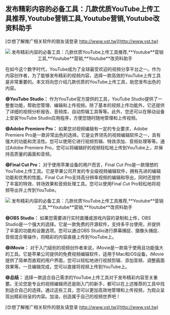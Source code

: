 ## **发布精彩内容的必备工具：几款优质YouTube上传工具推荐,**Youtube**营销工具,**Youtube**营销,**Youtube**改资料助手**

[😍想了解推广相关软件的朋友请登录 http://www.vst.tw](http://www.vst.tw)

 <center><img src="https://vst.tw/MP4/tuiguang/png/0.png" alt="发布精彩内容的必备工具：几款优质YouTube上传工具推荐,**Youtube**营销工具,**Youtube**营销,**Youtube**改资料助手"></center>

在如今这个数字时代，YouTube成为了全球最受欢迎的视频分享平台之一。作为内容创作者，为了能够发布精彩的视频内容，选择一款高效的YouTube上传工具是非常重要的。本文将向您介绍几款优质的YouTube上传工具，助您发布出色的内容。

**😄YouTube Studio：**
作为YouTube官方提供的工具，YouTube Studio提供了一整套功能，帮助您管理、编辑和上传视频。除了基本的视频上传功能外，它还提供了详细的视频分析报告、音频库、自动剪辑工具等等。此外，您还可以在移动设备上安装YouTube Studio应用程序，方便您随时随地管理和上传视频。

**😄Adobe Premiere Pro：**
如果您对视频编辑有一定的专业要求，Adobe Premiere Pro是一款非常出色的选择。它是业界领先的视频编辑软件之一，具有强大的功能和灵活性。您可以使用它进行视频剪辑、特效添加、音频处理等等。通过Adobe Premiere Pro，您可以将编辑好的视频轻松地上传到YouTube上，并保持高质量的画面和音频。

**😄Final Cut Pro：**
对于使用苹果设备的用户而言，Final Cut Pro是一款理想的YouTube上传工具。它是苹果公司开发的专业级视频编辑软件，拥有先进的编辑功能和优秀的性能。Final Cut Pro支持高分辨率视频的编辑和导出，同时还提供了丰富的特效、转场效果和音频处理工具。您可以使用Final Cut Pro轻松地将视频导出并上传到YouTube。

 <center><img src="https://vst.tw/MP4/tuiguang/png/6.png" alt="发布精彩内容的必备工具：几款优质YouTube上传工具推荐,**Youtube**营销工具,**Youtube**营销,**Youtube**改资料助手"></center>

**😄OBS Studio：**
如果您需要进行实时直播或游戏内容的录制和上传，OBS Studio是一个强大的选择。它是一款免费的开源软件，支持多平台使用，并提供了丰富的功能和设置选项。您可以通过OBS Studio进行屏幕捕捉、摄像头捕捉、音频混合等操作，将精彩的内容直接上传到YouTube上。

**😄iMovie：**
对于入门级别的视频创作者来说，iMovie是一款易于使用且功能强大的工具。它是苹果公司提供的免费视频编辑软件，适用于Mac和iOS设备。iMovie提供了简单而直观的用户界面，您可以轻松地进行视频剪辑、添加音频、调整画面效果等。一旦编辑完成，您可以直接将视频上传到YouTube上。

**😄总结：**
选择一款适合自己需求的YouTube上传工具对于发布精彩内容至关重要。无论您是专业的视频编辑师还是刚入门的新手，都可以在上述推荐的工具中找到适合自己的选择。通过这些工具，您可以更加高效地管理和上传视频，为观众呈现出精彩纷呈的内容。加油，创造属于自己的视频世界吧！

[😍想了解推广相关软件的朋友请登录 http://www.vst.tw](http://www.vst.tw)



